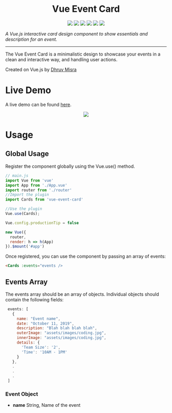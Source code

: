 <h1 align="center">Vue Event Card</h1>

<p align="center">
  <img src="https://img.shields.io/badge/made%20by-dhruvmisra-blue.svg" >

  <img src="https://img.shields.io/npm/v/vue-event-card">

  <img src="https://badges.frapsoft.com/os/v1/open-source.svg?v=103" >

  <!-- <img src="https://img.shields.io/github/stars/silent-lad/vue-event-card.svg?style=flat"> -->

  <img src="https://img.shields.io/github/languages/top/dhruvmisra/vue-event-card.svg">

  <img src="https://img.shields.io/github/issues/dhruvmisra/vue-event-card.svg">

  <img src="https://img.shields.io/badge/PRs-welcome-brightgreen.svg?style=flat">
</p>

_A Vue.js interactive card design component to show essentials and description for an event._

---

The Vue Event Card is a minimalistic design to showcase your events in a clean and interactive way, and handling user actions.

Created on Vue.js by [Dhruv Misra](https://github.com/dhruvmisra)

# Live Demo
A live demo can be found [here](https://silent-lad.github.io/Vue2BaremetricsCalendar/#/).

<p align="center">
  <img src="https://media.giphy.com/media/VFvkCMvXvlTNAGuaZm/giphy.gif">
</p>

# Usage

## Global Usage

Register the component globally using the Vue.use() method.

```js
// main.js
import Vue from 'vue'
import App from './App.vue'
import router from './router'
//Import the plugin
import Cards from 'vue-event-card'

//Use the plugin
Vue.use(Cards);

Vue.config.productionTip = false

new Vue({
  router,
  render: h => h(App)
}).$mount('#app')
```

Once registered, you can use the component by passing an array of events:

```html
<Cards :events="events />
```

## Events Array
 The events array should be an array of objects. Individual objects should contain the following fields:

 ```js
  events: [
    {
      name: "Event name",
      date: "October 11, 2019",
      description: "Blah blah blah blah",
      outerImage: "assets/images/coding.jpg",
      innerImage: "assets/images/coding.jpg",
      details: {
        'Team Size': '2',
        'Time': '10AM - 1PM'
      }
    },
    .
    .
    .
  ]
 ```
  ### Event Object
  - **name**
        String, Name of the event

  

